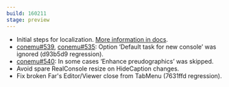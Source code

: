 ```yaml
---
build: 160211
stage: preview
---
```


* Initial steps for localization. [More information in docs](https://conemu.github.io/en/l10n.html).
* [conemu#539](https://github.com/Maximus5/ConEmu/issues/539), [conemu#535](https://github.com/Maximus5/ConEmu/issues/535): Option ‘Default task for new console’ was ignored (d93b5d9 regression).
* [conemu#540](https://github.com/Maximus5/ConEmu/issues/540): In some cases ‘Enhance preudographics’ was skipped.
* Avoid spare RealConsole resize on HideCaption changes.
* Fix broken Far's Editor/Viewer close from TabMenu (7631ffd regression).
